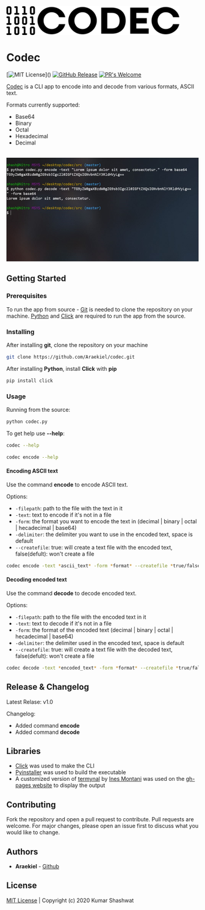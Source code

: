 <img alt="Codec" src="https://raw.githubusercontent.com/Araekiel/codec/gh-pages/public/images/logo.png" height="75">

# Codec
[![MIT License](https://img.shields.io/apm/l/atomic-design-ui.svg?)]() [![GitHub Release](https://img.shields.io/badge/release-v1.0.1-blue)]() [![PR's Welcome](https://img.shields.io/badge/PRs-welcome-brightgreen.svg?style=flat)](http://makeapullrequest.com) 

[Codec](https://arekiel.github.io/codec) is a CLI app to encode into and decode from various formats, ASCII text.

Formats currently supported: 
- Base64
- Binary 
- Octal
- Hexadecimal
- Decimal 

<br/>
<img alt="Screenshot" src="https://raw.githubusercontent.com/Araekiel/codec/gh-pages/public/images/screenshot.JPG">

## Getting Started

### Prerequisites

To run the app from source - [Git](https://git-scm.com/) is needed to clone the repository on your machine. [Python](https://www.python.org/) and [Click](https://click.palletsprojects.com/en/7.x/) are required to run the app from the source.

### Installing

After installing **git**, clone the repository on your machine

```bash
git clone https://github.com/Araekiel/codec.git
```

After installing **Python**, install **Click** with **pip**

```bash
pip install click
```

### Usage

Running from the source:

```bash
python codec.py
```

To get help use **--help**:

```bash
codec --help
```

```bash
codec encode --help
```

#### Encoding ASCII text

Use the command **encode** to encode ASCII text.

Options:

- `-filepath`: path to the file with the text in it 
- `-text`: text to encode if it's not in a file
- `-form`: the format you want to encode the text in (decimal | binary | octal | hecadecimal | base64)
- `-delimiter`: the delimiter you want to use in the encoded text, space is default
- `--createfile`: true: will create a text file with the encoded text, false(defult): won't create a file

```bash
codec encode -text *ascii_text* -form *format* --createfile *true/false*
```

#### Decoding encoded text

Use the command **decode** to decode encoded text.

Options:

- `-filepath`: path to the file with the encoded text in it 
- `-text`: text to decode if it's not in a file
- `-form`: the format of the encoded text (decimal | binary | octal | hecadecimal | base64)
- `-delimiter`: the delimiter used in the encoded text, space is default
- `--createfile`: true: will create a text file with the decoded text, false(defult): won't create a file

```bash
codec decode -text *encoded_text* -form *format* --createfile *true/false*
```
    
## Release & Changelog

Latest Relase: v1.0

Changelog:
- Added command **encode**
- Added command **decode**

## Libraries

- [Click](https://click.palletsprojects.com/en/7.x/) was used to make the CLI
- [Pyinstaller](https://www.pyinstaller.org/) was used to build the executable
- A customized version of [termynal](https://github.com/ines/termynal) by [Ines Montani](https://github.com/ines) was used on the [gh-pages website](https://araekiel.github.io/instahunter) to display the output 
 
## Contributing

Fork the repository and open a pull request to contribute.
Pull requests are welcome. For major changes, please open an issue first to discuss what you would like to change.

## Authors

- **Araekiel** - [Github](https://github.com/Araekiel)

## License

[MIT License](https://github.com/Araekiel/codec/blob/master/LICENSE) | Copyright (c) 2020 Kumar Shashwat
